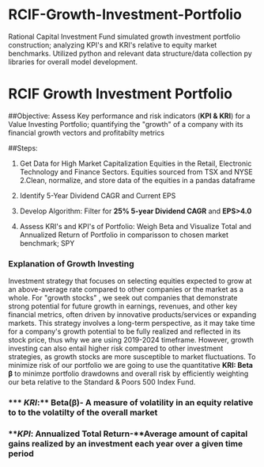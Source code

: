 # RCIF-Growth-Investment-Portfolio
Rational Capital Investment Fund simulated growth investment portfolio construction; analyzing KPI's and KRI's relative to equity market benchmarks. Utilized python and relevant data structure/data collection py libraries for overall model development.

# **RCIF Growth Investment Portfolio**


##Objective: Assess Key performance and risk indicators (**KPI & KRI**) for a Value Investing Portfolio; quantifying the "growth" of a company with its financial growth vectors and profitabilty metrics


##Steps:

1. Get Data for High Market Capitalization Equities in the Retail, Electronic Technology and Finance Sectors. Equities sourced from TSX and NYSE
2.Clean, normalize, and store data of the equities in a pandas dataframe

3. Identify 5-Year Dividend CAGR and Current EPS
4. Develop Algorithm: Filter for **25% 5-year Dividend CAGR** and **EPS>4.0**
5. Assess KRI's and KPI's of Portfolio: Weigh Beta and Visualize Total and Annualized Return of Portfolio in comparisson to chosen market benchmark; SPY 


### **Explanation of Growth Investing**

Investment strategy that focuses on selecting equities expected to grow at an above-average rate compared to other companies or the market as a whole. For "growth stocks" , we seek out companies that demonstrate strong potential for future growth in earnings, revenues, and other key financial metrics, often driven by innovative products/services or expanding markets. This strategy involves a long-term perspective, as it may take time for a company's growth potential to be fully realized and reflected in its stock price, thus why we are using 2019-2024 timeframe. However, growth investing can also entail higher risk compared to other investment strategies, as growth stocks are more susceptible to market fluctuations. To minimize risk of our portfolio we are going to use the quantitative **KRI: Beta β** to minimze portfolio drawdowns and overall risk by efficiently weighting our beta relative to the Standard & Poors 500 Index Fund.


### *** *KRI*:** **Beta(β)**- A measure of volatility in an equity relative to to the volatilty of the overall market
### ***KPI*: Annualized Total Return-**Average amount of capital gains realized by an investment each year over a given time period
